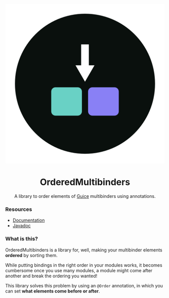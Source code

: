 <p align="center">
  <img src="/artwork/logo.svg">
</p>
<h1 align="center">OrderedMultibinders</h1>
<p align="center">
  A library to order elements of <a href="https://github.com/google/guice">Guice</a> multibinders using annotations.
</p>

### Resources
* [Documentation](https://github.com/jeuxjeux20/OrderedMultibinders/wiki)
* [Javadoc](https://jeuxjeux20.github.io/OrderedMultibinders/)

### What is this?
OrderedMultibinders is a library for, well, making your multibinder elements **ordered** by sorting them.

While putting bindings in the right order in your modules works, it becomes cumbersome once you use many modules, a module might come after another and break the ordering you wanted!

This library solves this problem by using an `@Order` annotation, in which you can set **what elements come before or after**.
